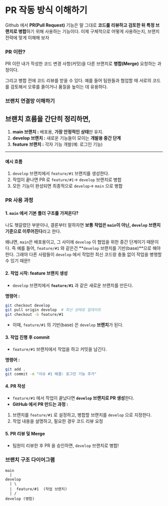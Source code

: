 PR 작동 방식 이해하기
===
Github 에서 **PR(Pull Request)** 기능은 말 그대로 **코드를 리뷰하고 검토한 뒤 특정 브랜치로 병합**하기 위해 사용하는 기능이다. 이제 구체적으로 어떻게 사용하는지, 브랜치 전략에 맞게 이해해 보자

### PR 이란?
PR 이란 내가 작성한 코드 변경 사항(커밋)을 다른 브랜치로 **병합(Merge)** 요청하는 과정이다. 

그리고 병합 전에 코드 리뷰를 받을 수 있다. 예를 들어 팀원들과 협업할 때 서로의 코드를 검토해서 오류를 줄이거나 품질을 높이는 데 유용하다.

### 브랜치 연결망 이해하기
브랜치 흐름을 간단히 정리하면, 
---
1. **main 브랜치 :** 배포용, **가장 안정적인 상태**만 유지.
2. **develop 브랜치 :** 새로운 기능들이 모이는 **개발용 중간 단계**
3. **feature 브랜치 :** 각자 기능 개발(예: 로그인 기능)
---

#### 예시 흐름
1. `develop` 브랜치에서 `feature/#1` 브랜치를 생성한다.
2. 작업이 끝나면 PR 로 `feature/#1`→ `develop` 브랜치로 병합
3. 모든 기능이 완성되면 최종적으로 `develop`→ `main` 으로 병합


### PR 사용 과정

#### 1. `main` 에서 기본 폴더 구조를 가져온다?
나도 헷갈렸던 부분이나, 결론부터 말하자면 **보통 작업은 `main`이 아닌, `develop` 브랜치 기준으로 이루어진다**라고 한다.

왜냐면, `main`은 배포용이고, 그 사이에 `develop` 이 협업을 위한 중간 단계이기 때문이다. 즉 예를 들어, `feature/#1` 와 같은건 **`develop` 브랜치를 기반(base)**으로 해야한다. 그래야 다른 사람들이 `develop` 에서 작업한 최신 코드랑 충돌 없이 작업을 병행할 수 있기 때문!!

#### 2. 작업 시작: feature 브랜치 생성
- `develop` 브랜치에서 **`feature/#1`** 과 같은 새로운 브랜치를 만든다.

**명령어 :**
```bash
git checkout develop
git pull origin develop  # 최신 상태로 업데이트
git checkout -b feature/#1
```
- 이때, `feature/#1` 의 기반(base) 은 `develop` **브랜치**가 된다.

#### 3. 작업 진행 후 commit
- `feature/#1` 브랜치에서 작업을 하고 커밋을 남긴다.

**명령어 :**

```bash
git add .
git commit -m "이슈 #1 해결: 로그인 기능 추가"
```

#### 4. PR 작성
- `feature/#1` 에서 작업이 끝났다면 **`develop` 브랜치로 PR 생성**한다.
- **GitHub 에서 PR 만드는 과정 :**
1. 브랜치를 `feature/#1` 로 설정하고, 병합할 브랜치를 `develop` 으로 지정한다.
2. 작업 내용을 설명하고, 필요한 경우 코드 리뷰 요청

#### 5. PR 리뷰 및 Merge
- 팀원이 리뷰한 후 PR 을 승인하면, `develop` 브랜치로 병합!

### 브랜치 구조 다이어그램

```
main
  |
develop
  | \
  |  feature/#1  (작업 브랜치)
  | /
develop (병합)
```